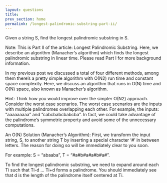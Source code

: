 ```yaml
---                                                                             
layout: questions                                                                    
title:  
prev_section: home                                                              
permalink: /longest-palindromic-substring-part-ii/
---
```


Given a string S, find the longest palindromic substring in S.

Note:
This is Part II of the article: Longest Palindromic Substring. Here, we describe an algorithm (Manacher’s algorithm) which finds the longest palindromic substring in linear time. Please read Part I for more background information.

In my previous post we discussed a total of four different methods, among them there’s a pretty simple algorithm with O(N2) run time and constant space complexity. Here, we discuss an algorithm that runs in O(N) time and O(N) space, also known as Manacher’s algorithm.

Hint:
Think how you would improve over the simpler O(N2) approach. Consider the worst case scenarios. The worst case scenarios are the inputs with multiple palindromes overlapping each other. For example, the inputs: “aaaaaaaaa” and “cabcbabcbabcba”. In fact, we could take advantage of the palindrome’s symmetric property and avoid some of the unnecessary computations.

An O(N) Solution (Manacher’s Algorithm):
First, we transform the input string, S, to another string T by inserting a special character ‘#’ in between letters. The reason for doing so will be immediately clear to you soon.

For example: S = “abaaba”, T = “#a#b#a#a#b#a#”.

To find the longest palindromic substring, we need to expand around each Ti such that Ti-d … Ti+d forms a palindrome. You should immediately see that d is the length of the palindrome itself centered at Ti.
